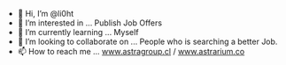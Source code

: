 - 👋 Hi, I’m @li0ht
- 👀 I’m interested in ... Publish Job Offers 
- 🌱 I’m currently learning ... Myself  
- 💞️ I’m looking to collaborate on ... People who is searching a better Job.
- 📫 How to reach me ... www.astragroup.cl / www.astrarium.co

<!---
li0ht/li0ht is a ✨ special ✨ repository because its `README.md` (this file) appears on your GitHub profile.
You can click the Preview link to take a look at your changes.
--->
